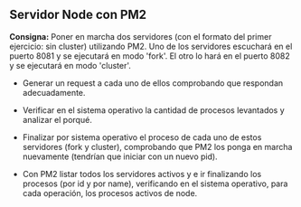 ## Servidor Node con PM2

**Consigna:** Poner en marcha dos servidores (con el formato del primer ejercicio: sin cluster) utilizando PM2.
Uno de los servidores escuchará en el puerto 8081 y se ejecutará en modo 'fork'.
El otro lo hará en el puerto 8082 y se ejecutará en modo 'cluster'.

- Generar un request a cada uno de ellos comprobando que respondan adecuadamente.

- Verificar en el sistema operativo la cantidad de procesos levantados y analizar el porqué.

- Finalizar por sistema operativo el proceso de cada uno de estos servidores (fork y cluster), comprobando que PM2 los ponga en marcha nuevamente (tendrían que iniciar con un nuevo pid).

- Con PM2 listar todos los servidores activos y e ir finalizando los procesos (por id y por name), verificando en el sistema operativo, para cada operación, los procesos activos de node.
